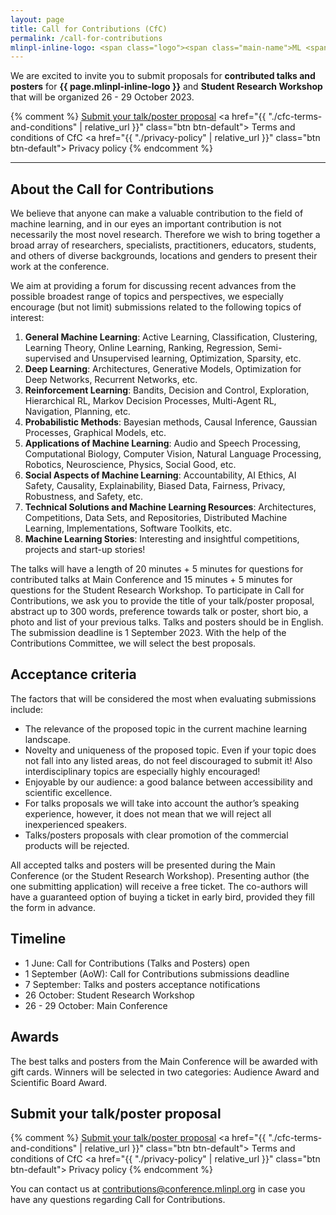 ```yaml
---
layout: page
title: Call for Contributions (CfC)
permalink: /call-for-contributions
mlinpl-inline-logo: <span class="logo"><span class="main-name">ML <span class="emph">i</span>n PL</span> <span class="sub-name">Conference 2023</span></span>
---
```


We are excited to invite you to submit proposals for **contributed talks and posters** for **{{ page.mlinpl-inline-logo }}** and **Student Research Workshop** that will be organized 26 - 29 October 2023. 

{% comment %}
<a href="https://cfc2023.paperform.co/" class="btn btn-default btn-lg"><i class="fa-solid fa-list"></i> Submit your talk/poster proposal</a>
<a href="{{ "./cfc-terms-and-conditions" | relative_url }}" class="btn btn-default"><i class="fa-solid fa-file-lines"></i> Terms and conditions of CfC</a>
<a href="{{ "./privacy-policy" | relative_url }}" class="btn btn-default"><i class="fa-solid fa-file-lines"></i> Privacy policy</a>
{% endcomment %}

---

## About the Call for Contributions

We believe that anyone can make a valuable contribution to the field of machine learning, and in our eyes an important contribution is not necessarily the most novel research. Therefore we wish to bring together a broad array of researchers, specialists, practitioners, educators, students, and others of diverse backgrounds, locations and genders to present their work at the conference. 

We aim at providing a forum for discussing recent advances from the possible broadest range of topics and perspectives, we especially encourage (but not limit) submissions related to the following topics of interest:
1. **General Machine Learning**: Active Learning, Classification, Clustering, Learning Theory, Online Learning, Ranking, Regression, Semi-supervised and Unsupervised learning, Optimization, Sparsity, etc.
2. **Deep Learning**: Architectures, Generative Models, Optimization for Deep Networks, Recurrent Networks, etc.
3. **Reinforcement Learning**: Bandits, Decision and Control, Exploration, Hierarchical RL, Markov Decision Processes, Multi-Agent RL, Navigation, Planning, etc.
4. **Probabilistic Methods**: Bayesian methods, Causal Inference, Gaussian Processes, Graphical Models, etc.
5. **Applications of Machine Learning**: Audio and Speech Processing, Computational Biology, Computer Vision, Natural Language Processing, Robotics, Neuroscience, Physics, Social Good, etc.
6. **Social Aspects of Machine Learning**: Accountability, AI Ethics, AI Safety, Causality, Explainability, Biased Data, Fairness, Privacy, Robustness, and Safety, etc.
7. **Technical Solutions and Machine Learning Resources**: Architectures, Competitions, Data Sets, and Repositories, Distributed Machine Learning, Implementations, Software Toolkits, etc.
8. **Machine Learning Stories**: Interesting and insightful competitions, projects and start-up stories!

The talks will have a length of 20 minutes + 5 minutes for questions for contributed talks at Main Conference and 15 minutes + 5 minutes for questions for the Student Research Workshop. To participate in Call for Contributions, we ask you to provide the title of your talk/poster proposal, abstract up to 300 words, preference towards talk or poster, short bio, a photo and list of your previous talks. Talks and posters should be in English. The submission deadline is 1 September 2023. With the help of the Contributions Committee, we will select the best proposals. 


## Acceptance criteria

The factors that will be considered the most when evaluating submissions include:
- The relevance of the proposed topic in the current machine learning landscape.
- Novelty and uniqueness of the proposed topic. Even if your topic does not fall into any listed areas, do not feel discouraged to submit it! Also interdisciplinary topics are especially highly encouraged!
- Enjoyable by our audience: a good balance between accessibility and scientific excellence.
- For talks proposals we will take into account the author’s speaking experience, however, it does not mean that we will reject all inexperienced speakers.
- Talks/posters proposals with clear promotion of the commercial products will be rejected. 

All accepted talks and posters will be presented during the Main Conference (or the Student Research Workshop). Presenting author (the one submitting application) will receive a free ticket. The co-authors will have a guaranteed option of buying a ticket in early bird, provided they fill the form in advance.


## Timeline

- 1 June: Call for Contributions (Talks and Posters) open
- 1 September (AoW): Call for Contributions submissions deadline
- 7 September: Talks and posters acceptance notifications
- 26 October: Student Research Workshop
- 26 - 29 October: Main Conference


## Awards

The best talks and posters from the Main Conference will be awarded with gift cards. Winners will be selected in two categories: Audience Award and Scientific Board Award.


## Submit your talk/poster proposal

{% comment %}
<a href="https://cfc2023.paperform.co/" class="btn btn-default btn-lg"><i class="fa-solid fa-list"></i> Submit your talk/poster proposal</a>
<a href="{{ "./cfc-terms-and-conditions" | relative_url }}" class="btn btn-default"><i class="fa-solid fa-file-lines"></i> Terms and conditions of CfC</a>
<a href="{{ "./privacy-policy" | relative_url }}" class="btn btn-default"><i class="fa-solid fa-file-lines"></i> Privacy policy</a>
{% endcomment %}

You can contact us at <a href="mailto:contributions@conference.mlinpl.org">contributions@conference.mlinpl.org</a> in case you have any questions regarding Call for Contributions.
